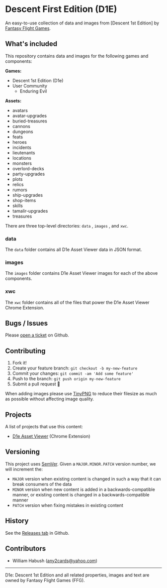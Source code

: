 # Descent First Edition (D1E)

An easy-to-use collection of data and images from [Descent 1st Edition] by [Fantasy Flight Games](http://fantasyflightgames.com/).

## What's included

This repository contains data and images for the following games and components:

**Games:**
- Descent 1st Edition (D1e)
- User Community
	- Enduring Evil

**Assets:**
- avatars
- avatar-upgrades
- buried-treasures
- cannons
- dungeons
- feats
- heroes
- incidents
- lieutenants
- locations
- monsters
- overlord-decks
- party-upgrades
- plots
- relics
- rumors
- ship-upgrades
- shop-items
- skills
- tamalir-upgrades
- treasures

There are three top-level directories: `data` , `images` , and `xwc`.

### data

The `data` folder contains all D1e Asset Viewer data in JSON format.

### images

The `images` folder contains D1e Asset Viewer images for each of the above components.

### xwc

The `xwc` folder contains all of the files that power the D1e Asset Viewer Chrome Extension.

## Bugs / Issues

Please [open a ticket](https://github.com/any2cards/d1e/issues/new) on Github.

## Contributing

1. Fork it!
2. Create your feature branch: `git checkout -b my-new-feature`
3. Commit your changes: `git commit -am 'Add some feature'`
4. Push to the branch: `git push origin my-new-feature`
5. Submit a pull request :tada:

When adding images please use [TinyPNG](https://tinypng.com/) to reduce their filesize as much as possible without affecting image quality.

## Projects

A list of projects that use this content:

- [D1e Asset Viewer](https://chromewebstore.google.com/detail/d1e-asset-viewer/eogijhlgecmaiggclkhhoffcechggfml) (Chrome Extension)

## Versioning

This project uses [SemVer](http://semver.org/). Given a `MAJOR.MINOR.PATCH` version number, we will increment the:
- `MAJOR` version when existing content is changed in such a way that it can break consumers of the data
- `MINOR` version when new content is added in a backwards-compatible manner, or existing content is changed in a backwards-compatible manner
- `PATCH` version when fixing mistakes in existing content

## History

See the [Releases tab](https://github.com/any2cards/d1e/releases) in Github.

## Contributors

- William Habush (any2cards@yahoo.com)

---

D1e: Descent 1st Edition and all related properties, images and text are owned by Fantasy Flight Games (FFG).

